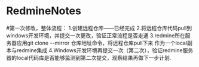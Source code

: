 # RedmineNotes
#第一次修改，整体流程：
1.创建远程仓库——已经完成
2.将远程仓库代码pull到windows开发环境，并提交一次更改，验证正常流程是否走通
3.redmine所在服务器应用git clone --mirror  仓库地址命令，将远程仓库pull下来
	作为一个local副本与redmine集成
4.Windows开发环境再提交一次（第二次），验证redmine服务器的local代码库是否能够监测到第二次提交，观察结果再做下一步计划.
